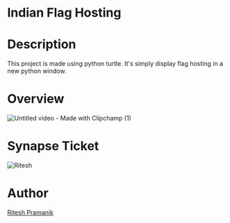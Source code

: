 # Indian Flag Hosting
# Description
 This project is made using python turtle. It's simply display flag hosting in a new python window.
# Overview
![Untitled video - Made with Clipchamp (1)](https://user-images.githubusercontent.com/109234507/215378818-b28c83be-c0d5-414f-a22e-51fc1a25976b.gif)
# Synapse Ticket
![Ritesh](https://user-images.githubusercontent.com/109234507/215449929-0e144d6a-59a8-4a2a-a147-c751b4a6e9a2.png)

# Author
[Ritesh Pramanik](https://github.com/ritesh2004)